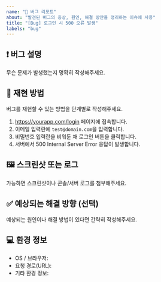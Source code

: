 ```yaml
---
name: "🐞 버그 리포트"
about: "발견된 버그의 증상, 원인, 해결 방안을 정리하는 이슈에 사용"
title: "[Bug] 로그인 시 500 오류 발생"
labels: "bug"
---
```


## ❗ 버그 설명
무슨 문제가 발생했는지 명확히 작성해주세요.

## 🔁 재현 방법
버그를 재현할 수 있는 방법을 단계별로 작성해주세요.
1. https://yourapp.com/login 페이지에 접속합니다.
2. 이메일 입력란에 `test@domain.com`을 입력합니다.
3. 비밀번호 입력란을 비워둔 채 로그인 버튼을 클릭합니다.
4. 서버에서 500 Internal Server Error 응답이 발생합니다.

## 🖼️ 스크린샷 또는 로그
가능하면 스크린샷이나 콘솔/서버 로그를 첨부해주세요.

## ✅ 예상되는 해결 방향 (선택)
예상되는 원인이나 해결 방법이 있다면 간략히 작성해주세요.

## 💻 환경 정보
- OS / 브라우저:
- 요청 경로(URL):
- 기타 환경 정보:
